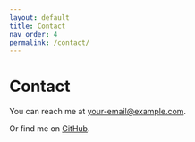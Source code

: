 ```yaml
---
layout: default
title: Contact
nav_order: 4
permalink: /contact/
---
```


# Contact

You can reach me at [your-email@example.com](mailto:your-email@example.com).

Or find me on [GitHub](https://github.com/pickles33).
